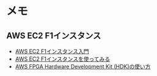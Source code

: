 # メモ

## AWS EC2 F1インスタンス

* [AWS EC2 F1インスタンス入門](./aws-f1/beginning-guide.html)
* [AWS EC2 F1インスタンスを使ってみる](./aws-f1/index.html)
* [AWS FPGA Hardware Development Kit (HDK)の使い方](./aws-f1/hdk.html)
